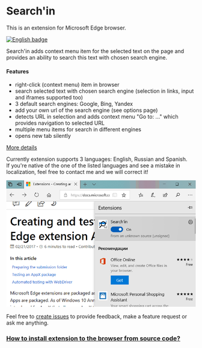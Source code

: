 # Search'in

This is an extension for Microsoft Edge browser.

<a href='https://www.microsoft.com/store/apps/9NZ9THH1RS1X?cid=badgeGithub&ocid=badge'><img src='https://assets.windowsphone.com/85864462-9c82-451e-9355-a3d5f874397a/English_get-it-from-MS_InvariantCulture_Default.png' alt='English badge' width='284' height='104' /></a>

Search'in adds context menu item for the selected text on the page and provides an ability to search this text with chosen search engine.

#### Features
- right-click (context menu) item in browser
- search selected text with chosen search engine (selection in links, input and iframes supported too)
- 3 default search engines: Google, Bing, Yandex
- add your own url of the search engine (see options page)
- detects URL in selection and adds context menu "Go to: ..." which provides navigation to selected URL
- multiple menu items for search in different engines
- opens new tab silently

[More details](https://github.com/bam/edge-contextMenuSearch/wiki/Features)

Currently extension supports 3 languages: English, Russian and Spanish.  
If you're native of the one of the listed languages and see a mistake in localization, feel free to contact me and we will correct it!

![Demo](https://raw.githubusercontent.com/bam/edge-contextMenuSearch/master/release/demo.gif)

Feel free to [create issues](https://github.com/bam/edge-contextMenuSearch/issues/new) to provide feedback, make a feature request or ask me anything.

### [How to install extension to the browser from source code?](https://docs.microsoft.com/en-us/microsoft-edge/extensions/guides/adding-and-removing-extensions)